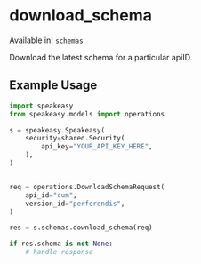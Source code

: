 # download_schema
Available in: `schemas`

Download the latest schema for a particular apiID.

## Example Usage
```python
import speakeasy
from speakeasy.models import operations

s = speakeasy.Speakeasy(
    security=shared.Security(
        api_key="YOUR_API_KEY_HERE",
    ),
)


req = operations.DownloadSchemaRequest(
    api_id="cum",
    version_id="perferendis",
)

res = s.schemas.download_schema(req)

if res.schema is not None:
    # handle response
```